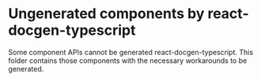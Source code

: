 # Ungenerated components by react-docgen-typescript

Some component APIs cannot be generated react-docgen-typescript. This folder contains those components with the necessary workarounds to be generated.
